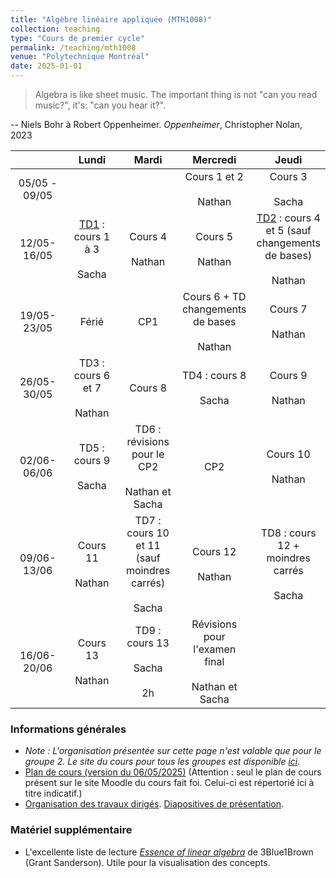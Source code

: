 ```yaml
---
title: "Algèbre linéaire appliquée (MTH1008)"
collection: teaching
type: "Cours de premier cycle"
permalink: /teaching/mth1008
venue: "Polytechnique Montréal"
date: 2025-01-01
---
```


> Algebra is like sheet music. The important thing is not "can you read music?", it's: "can you hear it?".

-- Niels Bohr à Robert Oppenheimer. *Oppenheimer*, Christopher Nolan, 2023

<table style="width:100%; border-collapse: collapse;">
<colgroup>
    <col style="width: 20%;">
    <col style="width: 20%;">
    <col style="width: 20%;">
    <col style="width: 20%;">
    <col style="width: 20%;">
</colgroup>
  <thead>
    <tr>
      <th style="text-align: center;"></th>
      <th style="text-align: center;">Lundi</th>
      <th style="text-align: center;">Mardi</th>
      <th style="text-align: center;">Mercredi</th>
      <th style="text-align: center;">Jeudi</th>
    </tr>
  </thead>
  <tbody>
    <tr>
      <td style="text-align: center;">05/05 - 09/05</td>
      <td style="text-align: center;"></td>
      <td style="text-align: center;"></td>
      <td style="text-align: center;">Cours 1 et 2<br><br>Nathan</td>
      <td style="text-align: center;">Cours 3<br><br>Sacha</td>
    </tr>
    <tr>
      <td style="text-align: center;">12/05-16/05</td>
      <td style="text-align: center;"><a href="/teaching/mth1008/td1">TD1</a> : cours 1 à 3<br><br>Sacha</td>
      <td style="text-align: center;">Cours 4<br><br>Nathan</td>
      <td style="text-align: center;">Cours 5<br><br>Nathan</td>
      <td style="text-align: center;"><a href="/teaching/mth1008/td2">TD2</a> : cours 4 et 5 (sauf changements de bases)<br><br>Nathan</td>
    </tr>
    <tr>
      <td style="text-align: center;">19/05-23/05</td>
      <td style="text-align: center;">Férié</td>
      <td style="text-align: center;">CP1</td>
      <td style="text-align: center;">Cours 6 + TD changements de bases<br><br>Nathan</td>
      <td style="text-align: center;">Cours 7<br><br>Nathan</td>
    </tr>
    <tr>
      <td style="text-align: center;">26/05-30/05</td>
      <td style="text-align: center;">TD3 : cours 6 et 7<br><br>Nathan</td>
      <td style="text-align: center;">Cours 8</td>
      <td style="text-align: center;">TD4 : cours 8<br><br>Sacha</td>
      <td style="text-align: center;">Cours 9<br><br>Nathan</td>
    </tr>
    <tr>
      <td style="text-align: center;">02/06-06/06</td>
      <td style="text-align: center;">TD5 : cours 9<br><br>Sacha</td>
      <td style="text-align: center;">TD6 : révisions pour le CP2<br><br>Nathan et Sacha</td>
      <td style="text-align: center;">CP2</td>
      <td style="text-align: center;">Cours 10<br><br>Nathan</td>
    </tr>
    <tr>
      <td style="text-align: center;">09/06-13/06</td>
      <td style="text-align: center;">Cours 11<br><br>Nathan</td>
      <td style="text-align: center;">TD7 : cours 10 et 11 (sauf moindres carrés)<br><br>Sacha</td>
      <td style="text-align: center;">Cours 12<br><br>Nathan</td>
      <td style="text-align: center;">TD8 : cours 12 + moindres carrés<br><br>Sacha</td>
    </tr>
    <tr>
      <td style="text-align: center;">16/06-20/06</td>
      <td style="text-align: center;">Cours 13<br><br>Nathan</td>
      <td style="text-align: center;">TD9 : cours 13<br><br>Sacha<br><br>2h</td>
      <td style="text-align: center;">Révisions pour l'examen final<br><br>Nathan et Sacha</td>
      <td style="text-align: center;"></td>
    </tr>
  </tbody>
</table>


### Informations générales

- *Note : L'organisation présentée sur cette page n'est valable que pour le groupe 2. Le site du cours pour tous les groupes est disponible [ici](https://www.polymtl.ca/programmes/cours/algebre-lineaire-appliquee).*
- [Plan de cours (version du 06/05/2025)](/files/UTF-8Plan_de_cours_MTH1008_E25.pdf) (Attention : seul le plan de cours présent sur le site Moodle du cours fait foi. Celui-ci est répertorié ici à titre indicatif.)
- [Organisation des travaux dirigés](/teaching/mth1008/organisation). [Diapositives de présentation](/files/intro-td.pdf).

### Matériel supplémentaire

- L'excellente liste de lecture [*Essence of linear algebra*](https://www.youtube.com/playlist?list=PLZHQObOWTQDPD3MizzM2xVFitgF8hE_ab) de 3Blue1Brown (Grant Sanderson). Utile pour la visualisation des concepts.